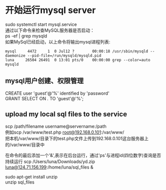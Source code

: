 # 开始运行mysql server
sudo systemctl start mysql.service  
通过以下命令来检查MySQL服务器是否启动：  
ps -ef | grep mysqld  
如果MySql已经启动，以上命令将输出mysql进程列表:
```
mysql     4472     1  0 Jul12 ?        00:00:18 /usr/sbin/mysqld --daemonize --pid-file=/run/mysqld/mysqld.pid
luna     26504 26491  0 13:01 pts/0    00:00:00 grep --color=auto mysqld
```

## mysql用户创建、权限管理
CREATE user 'guest'@'%' identified by 'password'  
GRANT SELECT ON *.* TO 'guest'@'%'; 

## upload my local sql files to the service
scp /path/filename username@servername:/path   
例如scp /var/www/test.php  root@192.168.0.101:/var/www/  
把本机/var/www/目录下的test.php文件上传到192.168.0.101这台服务器上的/var/www/目录中

在命令的最后添加一个'&',表示在后台运行，通过'ps'与进程id(四位数字)查询是否持续运行
scp /Users/luna/Downloads/yd.zip luna@124.71.156.199:/home/luna/sql_files &

sudo apt-get install unzip  
unzip sql_files
